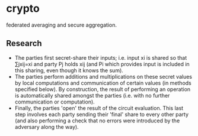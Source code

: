# crypto
federated averaging and secure aggregation.

## Research
- The parties first secret-share their inputs; i.e. input xi is shared so that ∑jxij=xi and party Pj holds xij (and Pi which provides input is included in this sharing, even though it knows the sum).
- The parties perform additions and multiplications on these secret values by local computations and communication of certain values (in methods specified below). By construction, the result of performing an operation is automatically shared amongst the parties (i.e. with no further communication or computation).
- Finally, the parties 'open' the result of the circuit evaluation. This last step involves each party sending their 'final' share to every other party (and also performing a check that no errors were introduced by the adversary along the way).

